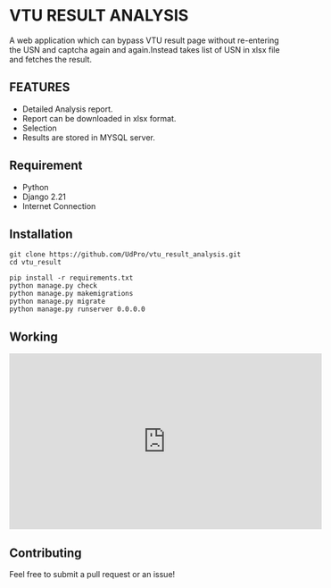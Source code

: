 # VTU RESULT ANALYSIS
A web application which can bypass VTU result page without re-entering the USN and captcha again and again.Instead takes list of USN in xlsx file and fetches the result.
## FEATURES
* Detailed Analysis report.
* Report can be downloaded in xlsx format.
* Selection 
* Results are stored in MYSQL server.
## Requirement
* Python
* Django 2.21
* Internet Connection
## Installation
```
git clone https://github.com/UdPro/vtu_result_analysis.git
cd vtu_result
```
```
pip install -r requirements.txt
python manage.py check
python manage.py makemigrations
python manage.py migrate
python manage.py runserver 0.0.0.0
```
## Working
<iframe width="560" height="315" src="https://www.youtube.com/embed/PgSoQ8Hmt_0" frameborder="0" allow="accelerometer; autoplay; clipboard-write; encrypted-media; gyroscope; picture-in-picture" allowfullscreen>
</iframe>

## Contributing
Feel free to submit a pull request or an issue!




